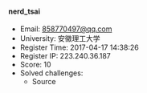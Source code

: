 #### nerd_tsai  

* Email: 858770497@qq.com  
* University: 安徽理工大学  
* Register Time: 2017-04-17 14:38:26  
* Register IP: 223.240.36.187  
* Score: 10  
* Solved challenges: 
  * Source  

